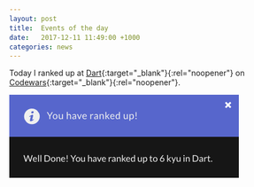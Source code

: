 ```yaml
---
layout: post
title:  Events of the day
date:   2017-12-11 11:49:00 +1000
categories: news
---
```


Today I ranked up at [Dart](https://www.dartlang.org/){:target="_blank"}{:rel="noopener"} on [Codewars](https://www.codewars.com){:target="_blank"}{:rel="noopener"}.

![Dart Level 6 kyu](/images/rankup/dart-level-6.png)